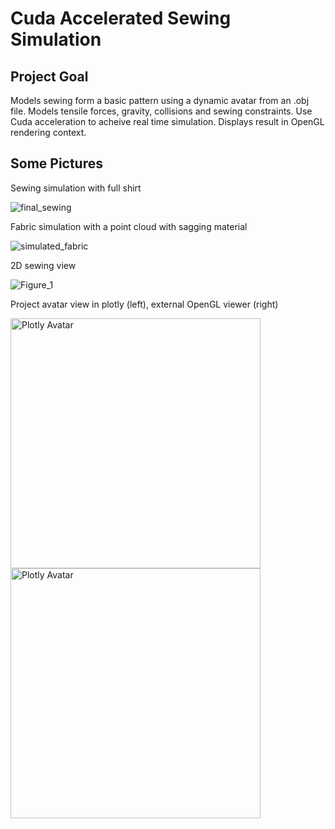 # Cuda Accelerated Sewing Simulation

## Project Goal

Models sewing form a basic pattern using a dynamic avatar from an .obj file. Models tensile forces, gravity, collisions and sewing constraints. Use Cuda acceleration to acheive real time simulation. Displays result in OpenGL rendering context. 

## Some Pictures

Sewing simulation with full shirt

![final_sewing](https://github.com/user-attachments/assets/98973501-09cb-43b7-a47f-05412fa55682)

Fabric simulation with a point cloud with sagging material

![simulated_fabric](https://github.com/user-attachments/assets/c1230ca1-075e-434c-81d6-aa8ae8abe405)

2D sewing view

![Figure_1](https://github.com/user-attachments/assets/d0678c08-eb7b-4471-add4-7a9fa208e130)

Project avatar view in plotly (left), external OpenGL viewer (right)

<span>
<img src="https://github.com/user-attachments/assets/8ce24b74-0122-4266-8c19-ca209e1b0b4e" alt="Plotly Avatar" width="400">
<img src="https://github.com/user-attachments/assets/984ccd6d-aaaa-45c2-958f-76159043bf50" alt="Plotly Avatar" width="400">
</span>

